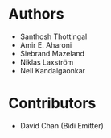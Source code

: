 
Authors
=======

- Santhosh Thottingal
- Amir E. Aharoni
- Siebrand Mazeland
- Niklas Laxström
- Neil Kandalgaonkar

Contributors
============

- David Chan (Bidi Emitter)